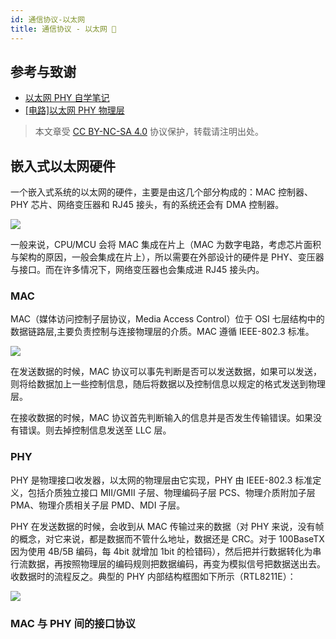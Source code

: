 ```yaml
---
id: 通信协议-以太网
title: 通信协议 - 以太网 🚧
---
```


## 参考与致谢

- [以太网 PHY 自学笔记](https://zhuanlan.zhihu.com/p/102296622)
- [[电路]以太网 PHY 物理层](https://zhenhuizhang.tk/post/dian-lu-yi-tai-wang-phy-wu-li-ceng/)

> 本文章受 [CC BY-NC-SA 4.0](https://creativecommons.org/licenses/by/4.0/deed.zh) 协议保护，转载请注明出处。


## 嵌入式以太网硬件

一个嵌入式系统的以太网的硬件，主要是由这几个部分构成的：MAC 控制器、PHY 芯片、网络变压器和 RJ45 接头，有的系统还会有 DMA 控制器。

![](https://cos.wiki-power.com/img/20220627163525.png)

一般来说，CPU/MCU 会将 MAC 集成在片上（MAC 为数字电路，考虑芯片面积与架构的原因，一般会集成在片上），所以需要在外部设计的硬件是 PHY、变压器与接口。而在许多情况下，网络变压器也会集成进 RJ45 接头内。

### MAC

MAC（媒体访问控制子层协议，Media Access Control）位于 OSI 七层结构中的数据链路层,主要负责控制与连接物理层的介质。MAC 遵循 IEEE-802.3 标准。

![](https://cos.wiki-power.com/img/20220627171622.png)

在发送数据的时候，MAC 协议可以事先判断是否可以发送数据，如果可以发送，则将给数据加上一些控制信息，随后将数据以及控制信息以规定的格式发送到物理层。

在接收数据的时候，MAC 协议首先判断输入的信息并是否发生传输错误。如果没有错误。则去掉控制信息发送至 LLC 层。

### PHY

PHY 是物理接口收发器，以太网的物理层由它实现，PHY 由 IEEE-802.3 标准定义，包括介质独立接口 MII/GMII 子层、物理编码子层 PCS、物理介质附加子层 PMA、物理介质相关子层 PMD、MDI 子层。

PHY 在发送数据的时候，会收到从 MAC 传输过来的数据（对 PHY 来说，没有帧的概念，对它来说，都是数据而不管什么地址，数据还是 CRC。对于 100BaseTX 因为使用 4B/5B 编码，每 4bit 就增加 1bit 的检错码），然后把并行数据转化为串行流数据，再按照物理层的编码规则把数据编码，再变为模拟信号把数据送出去。收数据时的流程反之。典型的 PHY 内部结构框图如下所示（RTL8211E）：

![](https://cos.wiki-power.com/img/20220627171548.png)

### MAC 与 PHY 间的接口协议

